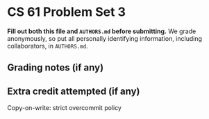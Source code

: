 CS 61 Problem Set 3
===================

**Fill out both this file and `AUTHORS.md` before submitting.** We grade
anonymously, so put all personally identifying information, including
collaborators, in `AUTHORS.md`.

Grading notes (if any)
----------------------



Extra credit attempted (if any)
-------------------------------
Copy-on-write: strict overcommit policy
